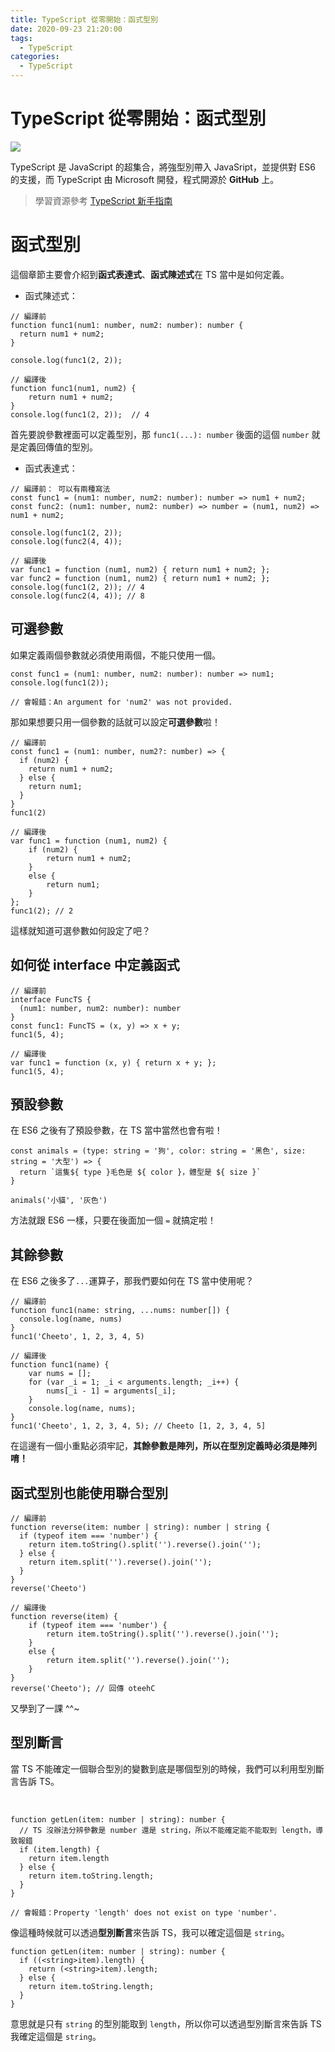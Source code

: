 ```yaml
---
title: TypeScript 從零開始：函式型別
date: 2020-09-23 21:20:00
tags:
  - TypeScript
categories: 
  - TypeScript
---
```


# TypeScript 從零開始：函式型別

![](https://firebasestorage.googleapis.com/v0/b/cheetoblog-8edf4.appspot.com/o/TypeScript%2FXZBuk51.png?alt=media&token=190cc704-893e-4dea-ac8c-65043a94280d)

TypeScript 是 JavaScript 的超集合，將強型別帶入 JavaSript，並提供對 ES6 的支援，而 TypeScript 由 Microsoft 開發，程式開源於 **GitHub** 上。

> 學習資源參考 [TypeScript 新手指南](https://willh.gitbook.io/typescript-tutorial/)

<!--more-->

# 函式型別

這個章節主要會介紹到**函式表達式**、**函式陳述式**在 TS 當中是如何定義。

* 函式陳述式：

```
// 編譯前
function func1(num1: number, num2: number): number {
  return num1 + num2;
}

console.log(func1(2, 2));

// 編譯後
function func1(num1, num2) {
    return num1 + num2;
}
console.log(func1(2, 2));  // 4
```

首先要說參數裡面可以定義型別，那 `func1(...): number` 後面的這個 `number` 就是定義回傳值的型別。

* 函式表達式：

```
// 編譯前： 可以有兩種寫法
const func1 = (num1: number, num2: number): number => num1 + num2;
const func2: (num1: number, num2: number) => number = (num1, num2) => num1 + num2;

console.log(func1(2, 2));
console.log(func2(4, 4));

// 編譯後
var func1 = function (num1, num2) { return num1 + num2; };
var func2 = function (num1, num2) { return num1 + num2; };
console.log(func1(2, 2)); // 4
console.log(func2(4, 4)); // 8
```

## 可選參數

如果定義兩個參數就必須使用兩個，不能只使用一個。

```
const func1 = (num1: number, num2: number): number => num1;
console.log(func1(2));

// 會報錯：An argument for 'num2' was not provided.
```

那如果想要只用一個參數的話就可以設定**可選參數**啦！

```
// 編譯前
const func1 = (num1: number, num2?: number) => {
  if (num2) {
    return num1 + num2;
  } else {
    return num1;
  }
}
func1(2)

// 編譯後
var func1 = function (num1, num2) {
    if (num2) {
        return num1 + num2;
    }
    else {
        return num1;
    }
};
func1(2); // 2
```

這樣就知道可選參數如何設定了吧？

## 如何從 interface 中定義函式

```
// 編譯前
interface FuncTS {
  (num1: number, num2: number): number
}
const func1: FuncTS = (x, y) => x + y;
func1(5, 4);

// 編譯後
var func1 = function (x, y) { return x + y; };
func1(5, 4);
```

## 預設參數

在 ES6 之後有了預設參數，在 TS 當中當然也會有啦！

```
const animals = (type: string = '狗', color: string = '黑色', size: string = '大型') => {
  return `這隻${ type }毛色是 ${ color }，體型是 ${ size }`
}

animals('小貓', '灰色')
```

方法就跟 ES6 一樣，只要在後面加一個 `=` 就搞定啦！

## 其餘參數

在 ES6 之後多了`...`運算子，那我們要如何在 TS 當中使用呢？

```
// 編譯前
function func1(name: string, ...nums: number[]) {
  console.log(name, nums)
}
func1('Cheeto', 1, 2, 3, 4, 5)

// 編譯後
function func1(name) {
    var nums = [];
    for (var _i = 1; _i < arguments.length; _i++) {
        nums[_i - 1] = arguments[_i];
    }
    console.log(name, nums);
}
func1('Cheeto', 1, 2, 3, 4, 5); // Cheeto [1, 2, 3, 4, 5]
```

在這邊有一個小重點必須牢記，**其餘參數是陣列，所以在型別定義時必須是陣列唷！**

## 函式型別也能使用聯合型別

```
// 編譯前
function reverse(item: number | string): number | string {
  if (typeof item === 'number') {
    return item.toString().split('').reverse().join('');
  } else {
    return item.split('').reverse().join('');
  }
}
reverse('Cheeto')

// 編譯後
function reverse(item) {
    if (typeof item === 'number') {
        return item.toString().split('').reverse().join('');
    }
    else {
        return item.split('').reverse().join('');
    }
}
reverse('Cheeto'); // 回傳 oteehC
```

又學到了一課 ^^~

## 型別斷言

當 TS 不能確定一個聯合型別的變數到底是哪個型別的時候，我們可以利用型別斷言告訴 TS。

<br>

```
function getLen(item: number | string): number {
  // TS 沒辦法分辨參數是 number 還是 string，所以不能確定能不能取到 length，導致報錯
  if (item.length) {
    return item.length
  } else {
    return item.toString.length;
  }
}

// 會報錯：Property 'length' does not exist on type 'number'.
```

像這種時候就可以透過**型別斷言**來告訴 TS，我可以確定這個是 `string`。

```
function getLen(item: number | string): number {
  if ((<string>item).length) {
    return (<string>item).length;
  } else {
    return item.toString.length;
  }
}
```

意思就是只有 `string` 的型別能取到 `length`，所以你可以透過型別斷言來告訴 TS 我確定這個是 `string`。